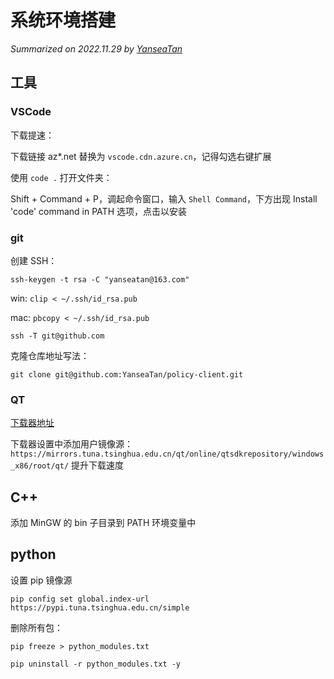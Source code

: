# 系统环境搭建

*Summarized on 2022.11.29 by [YanseaTan](https://yansea.cc)*

## 工具

### VSCode

下载提速：

下载链接 az*.net 替换为 `vscode.cdn.azure.cn`，记得勾选右键扩展

使用 `code .` 打开文件夹：

Shift + Command + P，调起命令窗口，输入 `Shell Command`，下方出现 Install 'code' command in PATH 选项，点击以安装

### git

创建 SSH：

`ssh-keygen -t rsa -C "yanseatan@163.com"`

win: `clip < ~/.ssh/id_rsa.pub`

mac: `pbcopy < ~/.ssh/id_rsa.pub`

`ssh -T git@github.com`

克隆仓库地址写法：

`git clone git@github.com:YanseaTan/policy-client.git`

### QT

[下载器地址](https://download.qt.io/official_releases/online_installers/)

下载器设置中添加用户镜像源：`https://mirrors.tuna.tsinghua.edu.cn/qt/online/qtsdkrepository/windows_x86/root/qt/` 提升下载速度

## C++

添加 MinGW 的 bin 子目录到 PATH 环境变量中

## python

设置 pip 镜像源

`pip config set global.index-url https://pypi.tuna.tsinghua.edu.cn/simple`

删除所有包：

`pip freeze > python_modules.txt`

`pip uninstall -r python_modules.txt -y`